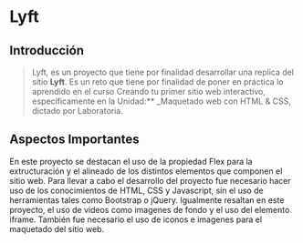 # Lyft

## Introducción

> Lyft, es un proyecto que tiene por finalidad desarrollar una replica del sitio **Lyft**. Es un reto que tiene por finalidad de poner en práctica lo aprendido en el curso Creando tu primer sitio web interactivo, específicamente en la Unidad:** _Maquetado web con HTML & CSS, dictado por Laboratoria. 

## Aspectos Importantes


En este proyecto se destacan el uso de la propiedad Flex para la extructuración y el alineado de los distintos elementos que componen el sitio web. Para llevar a cabo el desarrollo del proyecto fue necesario hacer uso de los conocimientos de HTML, CSS y Javascript, sin el uso de herramientas tales como Bootstrap  o jQuery. Igualmente resaltan en este proyecto, el uso de videos como imagenes de fondo y el uso del elemento iframe. También fue necesario el uso de iconos e imagenes para el maquetado del sitio web.  
